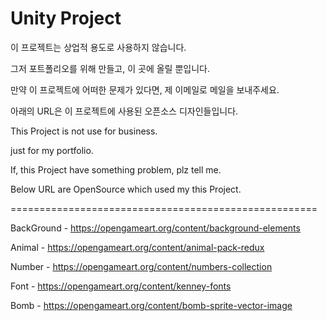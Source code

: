 # Unity Project #

이 프로젝트는 상업적 용도로 사용하지 않습니다.

그저 포트폴리오를 위해 만들고, 이 곳에 올릴 뿐입니다.

만약 이 프로젝트에 어떠한 문제가 있다면, 제 이메일로 메일을 보내주세요.

아래의 URL은 이 프로젝트에 사용된 오픈소스 디자인들입니다. 

This Project is not use for business.

just for my portfolio.

If, this Project have something problem, plz tell me. 

Below URL are OpenSource which used my this Project.

=====================================================

BackGround  - 
https://opengameart.org/content/background-elements

Animal 	    - 
https://opengameart.org/content/animal-pack-redux

Number      - 
https://opengameart.org/content/numbers-collection

Font 	    -
https://opengameart.org/content/kenney-fonts

Bomb 	    -
https://opengameart.org/content/bomb-sprite-vector-image

